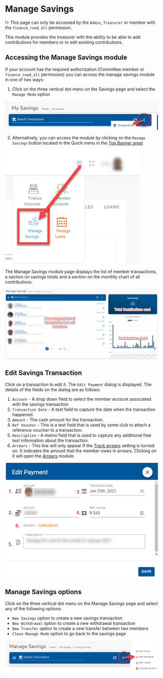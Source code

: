 # Manage Savings
!> This page can only be accessed by the `Admin`, `Treasurer` or member with the `finance_read_all` permission.

This module provides the treasurer with the ability to be able to add contributions for members or to edit existing contributions.


## Accessing the Manage Savings module

If your account has the required authorization (Committee member or `finance_read_all` permission) you can access the manage savings module in one of two ways:

1. Click on the three vertical dot menu on the Savings page and select the `Manage Mode` option

![alt text](../images/3.1.2_Manage_Savings_Page.png ":size=x100 Manage Savings page")

2. Alternatively, you can access the module by clicking on the `Manage Savings` button located in the Quick menu in the [Top Banner arear](access-the-site/navigate-the-app?id=the-top-banner-area)

![alt text](../images/3.2_Manage_savings_quick_menu.png ":size=x150 Manage Savings menu")


The Manage Savings module page displays the list of member transactions, a section on savings totals and a section on the monthly chart of all contributions.

![alt text](../images/3.3_Manage_Savings_Page.png ":size=x250 Manage Savings menu")

## Edit Savings Transaction
Click on a transaction to edit it. The `Edit Payment` dialog is displayed. The details of the fields on the dialog are as follows:
 1. `Account` - A drop down field to select the member account associated with the savings transaction
 1. `Transaction Date` - A text field to capture the date when the transaction happened.
 1. `Amount` - The cash amount for the transaction.
 1. `Ref Voucher` - This is a text field that is used by some club to attach a reference voucher to a transaction.
 1. `Description` - A memo field that is used to capture any additional free text information about the transaction.
 1. `Arrears` - This line will only appear if the [Track arrears](admin-modules/app-settings?id=system-will-track-arrears) setting is turned on. It indicates the amount that the member owes in arrears. Clicking on it will open the [Arrears](user-modules/arrears.md) module.

![alt text](../images/3.3.1_Edit_Savings_Page.png ":size=x300 Edit Savings dialog")

## Manage Savings options

Click on the three vertical dot menu on the Manage Savings page and select any of the following options:

- `New Savings` option to create a new savings transaction
- `New Withdrawal` option to create a new withdrawal transaction
- `New Transfer` option to create a new transfer between two members
- `Close Manage Mode` option to go back to the savings page
  
![alt text](../images/3.1.4_Manage_Savings_Menu.png ":size=x150 Manage Savings menu")
